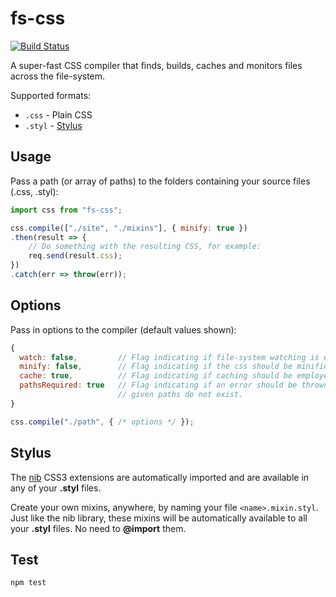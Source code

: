 # fs-css

[![Build Status](https://travis-ci.org/philcockfield/fs-css.svg?branch=master)](https://travis-ci.org/philcockfield/fs-css)

A super-fast CSS compiler that finds, builds, caches and monitors files across the file-system.

Supported formats:
- `.css` - Plain CSS
- `.styl` - [Stylus](https://learnboost.github.io/stylus/)



## Usage
Pass a path (or array of paths) to the folders containing your source files (.css, .styl):

```js
import css from "fs-css";

css.compile(["./site", "./mixins"], { minify: true })
.then(result => {
    // Do something with the resulting CSS, for example:
    req.send(result.css);
})
.catch(err => throw(err));
```


## Options
Pass in options to the compiler (default values shown):
```js
{
  watch: false,         // Flag indicating if file-system watching is enabled.
  minify: false,        // Flag indicating if the css should be minified.
  cache: true,          // Flag indicating if caching should be employed.
  pathsRequired: true   // Flag indicating if an error should be thrown if the
                        // given paths do not exist.
}

css.compile("./path", { /* options */ });
```


## Stylus
The [nib](http://tj.github.io/nib/) CSS3 extensions are automatically imported and are available in any of your **.styl** files.

Create your own mixins, anywhere, by naming your file `<name>.mixin.styl`.  Just like the nib library, these mixins will be automatically available to all your **.styl** files.  No need to **@import** them.


## Test
    npm test
